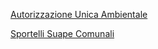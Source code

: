 [Autorizzazione Unica Ambientale](/accesso-unico/schede/aua/imprese/index.html)

[Sportelli Suape Comunali](/accesso-unico/map/sportelli_suape/)
